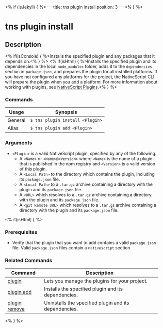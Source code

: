 <% if (isJekyll) { %>---
title: tns plugin install
position: 3
---<% } %>

# tns plugin install

## Description

<% if(isConsole) { %>Installs the specified plugin and any packages that it depends on.<% } %>
<% if(isHtml) { %>Installs the specified plugin and its dependencies in the local `node_modules` folder, adds it to the `dependencies` section in `package.json`, and prepares the plugin for all installed platforms. If you have not configured any platforms for the project, the NativeScript CLI will prepare the plugin when you add a platform. For more information about working with plugins, see [NativeScript Plugins](https://github.com/NativeScript/nativescript-cli/blob/master/PLUGINS.md).<% } %>

### Commands

Usage | Synopsis
------|-------
General | `$ tns plugin install <Plugin>`
Alias | `$ tns plugin add <Plugin>`

### Arguments

* `<Plugin>` is a valid NativeScript plugin, specified by any of the following.
  + A `<Name>` or `<Name>@<Version>` where `<Name>` is the name of a plugin that is published in the npm registry and `<Version>` is a valid version of this plugin.
  + A `<Local Path>` to the directory which contains the plugin, including its `package.json` file.
  + A `<Local Path>` to a `.tar.gz` archive containing a directory with the plugin and its `package.json` file.
  + A `<URL>` which resolves to a `.tar.gz` archive containing a directory with the plugin and its `package.json` file.
  + A `<git Remote URL>` which resolves to a `.tar.gz` archive containing a directory with the plugin and its `package.json` file.

<% if(isHtml) { %>

### Prerequisites

* Verify that the plugin that you want to add contains a valid `package.json` file. Valid `package.json` files contain a `nativescript` section.

### Related Commands

Command | Description
----------|----------
[plugin](plugin.html) | Lets you manage the plugins for your project.
[plugin add](plugin-add.html) | Installs the specified plugin and its dependencies.
[plugin remove](plugin-remove.html) | Uninstalls the specified plugin and its dependencies.
<% } %>
